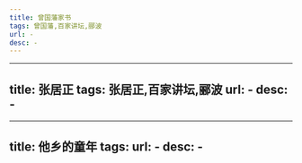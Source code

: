 ```yaml
---
title: 曾国藩家书
tags: 曾国藩,百家讲坛,郦波
url: -
desc: -
---
```


---
title: 张居正
tags: 张居正,百家讲坛,郦波
url: -
desc: -
---

---
title: 他乡的童年
tags:
url: -
desc: -
---
